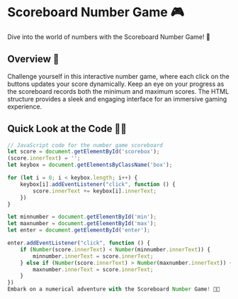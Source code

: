 # Scoreboard Number Game 🎮

Dive into the world of numbers with the Scoreboard Number Game! 🚀

## Overview 🌟

Challenge yourself in this interactive number game, where each click on the buttons updates your score dynamically. Keep an eye on your progress as the scoreboard records both the minimum and maximum scores. The HTML structure provides a sleek and engaging interface for an immersive gaming experience.

## Quick Look at the Code 🧑‍💻

```javascript
// JavaScript code for the number game scoreboard
let score = document.getElementById('scorebox');
(score.innerText) = '';
let keybox = document.getElementsByClassName('box');

for (let i = 0; i < keybox.length; i++) {
    keybox[i].addEventListener("click", function () {
        score.innerText += keybox[i].innerText;
    })
}

let minnumber = document.getElementById('min');
let maxnumber = document.getElementById('max');
let enter = document.getElementById('enter');

enter.addEventListener("click", function () {
    if (Number(score.innerText) < Number(minnumber.innerText)) {
        minnumber.innerText = score.innerText;
    } else if (Number(score.innerText) > Number(maxnumber.innerText)) {
        maxnumber.innerText = score.innerText;
    }
})
Embark on a numerical adventure with the Scoreboard Number Game! 🚀✨
